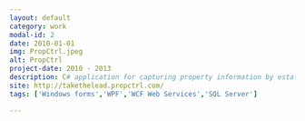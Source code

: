 ```yaml
---
layout: default
category: work
modal-id: 2
date: 2010-01-01
img: PropCtrl.jpeg
alt: PropCtrl
project-date: 2010 - 2013
description: C# application for capturing property information by estate agents, and uploading listing to Property24, and other listing portals.<br/>Client uses a WinForms application that interacts with WCF web service on the server-side. Web service interacts with a SQL Server database. 
site: http://takethelead.propctrl.com/
tags: ['Windows forms','WPF','WCF Web Services','SQL Server']

---
```

